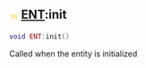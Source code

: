 ## ![shared](.gitbook/assets/shared.png) [ENT](./readme/ENT/README.md):init

```lua
void ENT:init()
```

Called when the entity is initialized
